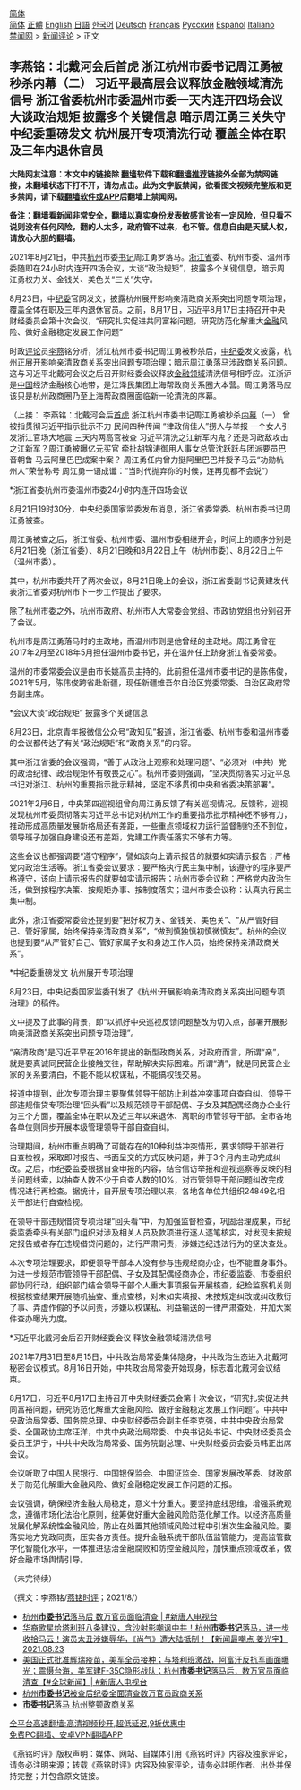  <!-- 面包屑导航 --> <div class="breadcrumb"><!-- GTranslate: https://gtranslate.io/ -->  <div class="switcher notranslate">  <div class="selected">  <a href="#" onclick="return false;"> 简体</a>  </div>  <div class="option">  <a href="https://www.bannedbook.org" onclick="doGTranslate('zh-CN|zh-CN');jQuery('div.switcher div.selected a').html(jQuery(this).html());return false;" title="简体中文" class="nturl selected"> 简体</a>  <a href="https://www.bannedbook.org/zh-tw/" onclick="doGTranslate('zh-CN|zh-TW');jQuery('div.switcher div.selected a').html(jQuery(this).html());return false;" title="繁體中文" class="nturl"> 正體</a>  <a href="https://www.bannedbook.org/en/" onclick="doGTranslate('zh-CN|en');jQuery('div.switcher div.selected a').html(jQuery(this).html());return false;" title="English" class="nturl"> English</a>  <a href="https://www.bannedbook.org/ja/" onclick="doGTranslate('zh-CN|ja');jQuery('div.switcher div.selected a').html(jQuery(this).html());return false;" title="日本語" class="nturl"> 日語</a>  <a href="https://www.bannedbook.org/ko/" onclick="doGTranslate('zh-CN|ko');jQuery('div.switcher div.selected a').html(jQuery(this).html());return false;" title="한국어" class="nturl"> 한국어</a>  <a href="https://www.bannedbook.org/de/" onclick="doGTranslate('zh-CN|de');jQuery('div.switcher div.selected a').html(jQuery(this).html());return false;" title="Deutsch" class="nturl"> Deutsch</a>  <a href="https://www.bannedbook.org/fr/" onclick="doGTranslate('zh-CN|fr');jQuery('div.switcher div.selected a').html(jQuery(this).html());return false;" title="Français" class="nturl"> Français</a>  <a href="https://www.bannedbook.org/ru/" onclick="doGTranslate('zh-CN|ru');jQuery('div.switcher div.selected a').html(jQuery(this).html());return false;" title="Русский" class="nturl"> Русский</a>  <a href="https://www.bannedbook.org/es/" onclick="doGTranslate('zh-CN|es');jQuery('div.switcher div.selected a').html(jQuery(this).html());return false;" title="Español" class="nturl"> Español</a>  <a href="https://www.bannedbook.org/it/" onclick="doGTranslate('zh-CN|it');jQuery('div.switcher div.selected a').html(jQuery(this).html());return false;" title="Italiano" class="nturl"> Italiano</a>  </div>  </div>      <div class='breadcrumb-sub'><!-- Breadcrumb NavXT 6.3.0 --> <a href="https://www.bannedbook.org/" class="home">禁闻网</a> &gt; <a href="https://www.bannedbook.org/bnews/comments/" class="category">新闻评论</a> &gt; 正文</div></div><h2>李燕铭：北戴河会后首虎 浙江杭州市委书记周江勇被秒杀内幕（二） 习近平最高层会议释放金融领域清洗信号 浙江省委杭州市委温州市委一天内连开四场会议 大谈政治规矩 披露多个关键信息 暗示周江勇三关失守 中纪委重磅发文 杭州展开专项清洗行动 覆盖全体在职及三年内退休官员</h2> <p class="notice"><b>大陆网友注意：本文中的链接除 <a href="https://github.com/bannedbook/fanqiang" >翻墙</a>软件下载和<a href="https://github.com/killgcd/justmysocks/blob/master/README.md">翻墙推荐</a>链接外全部为禁网链接，未翻墙状态下打不开，请勿点击。此为文字版禁闻，欲看图文视频完整版和更多禁闻，请下载<a href="https://github.com/bannedbook/fanqiang">翻墙软件或APP</a>后翻墙上禁闻网。</p><p>备注：翻墙看新闻非常安全，翻墙以真实身份发表敏感言论有一定风险，但只看不说则没有任何风险，翻的人太多，政府管不过来，也不管。信息自由是天赋人权，请放心大胆的翻墙。</b></p>  <div class="entry"> <p></p> <p>2021年8月21日&#65292;中共<a href="https://www.bannedbook.org/bnews/tag/%e6%9d%ad%e5%b7%9e/" class="st_tag internal_tag" rel="tag" title="标签 杭州 下的日志">杭州</a>市委<a href="https://www.bannedbook.org/bnews/tag/%e4%b9%a6%e8%ae%b0/" class="st_tag internal_tag" rel="tag" title="标签 书记 下的日志">书记</a>周江勇罗落马&#12290;<a href="https://www.bannedbook.org/bnews/tag/%E6%B5%99%E6%B1%9F%E7%9C%81/" class="st_tag internal_tag" rel="tag" title="标签 浙江省 下的日志">浙江省</a>委&#12289;杭州市委&#12289;温州市委随即在24小时内连开四场会议&#65292;大谈&#8220;政治规矩&#8221;&#65292;披露多个关键信息&#65292;暗示周江勇权力关&#12289;金钱关&#12289;美色关&#8220;三关&#8221;失守&#12290;</p> <p>   8月23日&#65292;中<a href="https://www.bannedbook.org/bnews/tag/%e7%ba%aa%e5%a7%94/" class="st_tag internal_tag" rel="tag" title="标签 纪委 下的日志">纪委</a>官网发文&#65292;披露杭州展开影响亲清政商关系突出问题专项治理&#65292;覆盖全体在职及三年内退休官员&#12290;之前&#65292;8月17日&#65292;习近平8月17日主持召开中央财经委员会第十次会议&#65292;&#8220;研究扎实促进共同富裕问题&#65292;研究防范化解重大<a href="https://www.bannedbook.org/bnews/tag/%E9%87%91%E8%9E%8D/" class="st_tag internal_tag" rel="tag" title="标签 金融 下的日志">金融</a>风险&#12289;做好金融稳定发展工作问题&#8221;</p> <p>时政<span class='wp_keywordlink_affiliate'><a href="https://www.bannedbook.org/bnews/comments/" title="新闻评论" target="_blank">评论</a></span>员<a href="https://www.bannedbook.org/bnews/tag/%e6%9d%8e%e7%87%95/" class="st_tag internal_tag" rel="tag" title="标签 李燕 下的日志">李燕</a>铭分析&#65292;浙江杭州市委书记周江勇被秒杀后&#65292;<a href="https://www.bannedbook.org/bnews/tag/%e4%b8%ad%e7%ba%aa%e5%a7%94/" class="st_tag internal_tag" rel="tag" title="标签 中纪委 下的日志">中纪委</a>发文披露&#65292;杭州正展开影响亲清政商关系突出问题专项治理&#65307;暗示周江勇落马涉政商关系问题&#12290;这与习近平北戴河会议之后召开财经委会议释放<a href="https://www.bannedbook.org/bnews/tag/%E9%87%91%E8%9E%8D%E9%A2%86%E5%9F%9F/" class="st_tag internal_tag" rel="tag" title="标签 金融领域 下的日志">金融领域</a>清洗信号相呼应&#12290;江浙沪是<span class='wp_keywordlink_affiliate'><a href="https://www.bannedbook.org/" title="中国" target="_blank">中国</a></span>经济金融核心地带&#65292;是江泽民集团上海帮政商关系圈大本营&#12290;周江勇落马应该只是杭州政商圈乃至上海帮政商圈面临新一轮清洗的序幕&#12290;</p> <p>&#65288;上接&#65306; 李燕铭&#65306;北戴河会后<a href="https://www.bannedbook.org/bnews/tag/%E9%A6%96%E8%99%8E/" class="st_tag internal_tag" rel="tag" title="标签 首虎 下的日志">首虎</a> 浙江杭州市委书记周江勇被秒杀<span class='wp_keywordlink_affiliate'><a href="https://www.bannedbook.org/bnews/ccpdope/" title="中共高层内幕" target="_blank">内幕</a></span>&#65288;一&#65289; 曾被指贯彻习近平指示批示不力 民间四种传闻 &#8220;律政俏佳人&#8221;捞人与举报 一个女人引发浙江官场大地震 三天内两高官被查 习近平清洗之江新军内鬼&#65311;还是习政敌攻击之江新军&#65311;周江勇被曝亿元买官 牵扯胡锦涛御用人事女总管沈跃跃与团派要员巴音朝鲁 马云阿里巴巴成案中案&#65311; 周江勇任内曾力挺阿里巴巴并授予马云&#8220;功勋杭州人&#8221;荣誉称号 周江勇一语成谶&#65306;&#8220;当时代抛弃你的时候&#65292;连再见都不会说&#8221;&#65289;</p> <p>   *浙江省委杭州市委温州市委24小时内连开四场会议</p> <p>8月21日19时30分&#65292;中央纪委国家监委发布消息&#65292;浙江省委常委&#12289;杭州市委书记周江勇被查&#12290;</p> <p>周江勇被查之后&#65292;浙江省委&#12289;杭州市委&#12289;温州市委相继开会&#65292;时间上的顺序分别是8月21日晚&#65288;浙江省委&#65289;&#12289;8月21日晚和8月22日上午&#65288;杭州市委&#65289;&#12289;8月22日上午&#65288;温州市委&#65289;&#12290;</p>  <p>其中&#65292;杭州市委共开了两次会议&#65292;8月21日晚上的会议&#65292;浙江省委副书记黄建发代表浙江省委对杭州市下一步工作提出了要求&#12290;</p> <p>除了杭州市委之外&#65292;杭州市政府&#12289;杭州市人大常委会党组&#12289;市政协党组也分别召开了会议&#12290;</p> <p>杭州市是周江勇落马时的主政地&#65292;而温州市则是他曾经的主政地&#12290;周江勇曾在2017年2月至2018年5月担任温州市委书记&#65292;并在温州任上跻身浙江省委常委&#12290;</p> <p>温州的市委常委会议是由市长姚高员主持的&#12290;此前担任温州市委书记的是陈伟俊&#65292;2021年5月&#65292;陈伟俊跨省赴新疆&#65292;现任新疆维吾尔自治区党委常委&#12289;自治区政府常务副主席&#12290; </p> <p>   *会议大谈&#8220;政治规矩&#8221; 披露多个关键信息</p> <p>8月23日&#65292;北京青年报微信公众号&#8220;政知见&#8221;报道&#65292;浙江省委&#12289;杭州市委和温州市委的会议都传达了有关&#8220;政治规矩&#8221;和&#8220;政商关系&#8221;的内容&#12290;</p> <p>其中浙江省委的会议强调&#65292;&#8220;善于从政治上观察和处理问题&#8221;&#12289;&#8220;必须对&#65288;中共&#65289;党的政治纪律&#12289;政治规矩怀有敬畏之心&#8221;&#12290;杭州市委则强调&#65292;&#8220;坚决贯彻落实习近平总书记对浙江&#12289;杭州的重要指示批示精神&#65292;坚定不移贯彻中央和省委决策部署&#8221;&#12290;</p> <p>2021年2月6日&#65292;中央第四巡视组曾向周江勇反馈了有关巡视情况&#12290;反馈称&#65292;巡视发现杭州市委贯彻落实习近平总书记对杭州工作的重要指示批示精神还不够有力&#65292;推动形成高质量发展新格局还有差距&#65292;一些重点领域权力运行监督制约还不到位&#65292;领导班子加强自身建设还有差距&#65292;党建工作责任落实不够有力等&#12290;</p>  <p>这些会议也都强调要&#8220;遵守程序&#8221;&#65292;譬如该向上请示报告的就要如实请示报告&#65307;严格党内政治生活等&#12290;浙江省委会议要求&#65306;要严格执行民主集中制&#65292;该遵守的程序要严格遵守&#65292;该向上请示报告的就要如实请示报告&#65307;杭州市委会议称&#65306;严格党内政治生活&#65292;做到按程序决策&#12289;按规矩办事&#12289;按制度落实&#65307;温州市委会议称&#65306;认真执行民主集中制&#12290;</p> <p>此外&#65292;浙江省委常委会还提到要&#8220;把好权力关&#12289;金钱关&#12289;美色关&#8221;&#12289;&#8220;从严管好自己&#12289;管好家属&#65292;始终保持亲清政商关系&#8221;&#65292;&#8220;做到慎独慎初慎微慎友&#8221;&#12290;杭州的会议也提到要&#8220;从严管好自己&#12289;管好家属子女和身边工作人员&#65292;始终保持亲清政商关系&#8221;&#12290;</p> <p>   *中纪委重磅发文 杭州展开专项治理</p> <p>8月23日&#65292;中央纪委国家监委刊发了&#12298;杭州:开展影响亲清政商关系突出问题专项治理&#12299;的稿件&#12290;</p> <p>文中提及了此事的背景&#65292;即&#8220;以抓好中央巡视反馈问题整改为切入点&#65292;部署开展影响亲清政商关系突出问题专项治理&#8221;&#12290;</p> <p>&#8220;亲清政商&#8221;是习近平早在2016年提出的新型政商关系&#65292;对政府而言&#65292;所谓&#8220;亲&#8221;&#65292;就是要真诚同民营企业接触交往&#65292;帮助解决实际困难&#12290;所谓&#8220;清&#8221;&#65292;就是同民营企业家的关系要清白&#65292;不能不能以权谋私&#65292;不能搞权钱交易&#12290;</p> <p>报道中提到&#65292;此次专项治理主要聚焦领导干部防止利益冲突事项自查自纠&#12289;领导干部违规借贷专项治理&#8220;回头看&#8221;以及规范领导干部配偶&#12289;子女及其配偶经商办企业行为三个方面&#65292;覆盖全体在职以及近三年以来退休&#12289;离职的市管领导干部&#12290;全市各地各单位则同步开展本级管理领导干部自查自纠&#12290;</p> <p>   治理期间&#65292;杭州市重点明确了可能存在的10种利益冲突情形&#65292;要求领导干部进行自查检视&#65292;采取即时报告&#12289;书面呈交的方式反映问题&#65292;并于3个月内主动完成纠改&#12290;之后&#65292;市纪委监委根据自查申报的内容&#65292;结合信访举报和巡视巡察等反映的相关问题线索&#65292;以抽查人数不少于自查人数的10%&#65292;对市管领导干部问题纠改完成情况进行再检查&#12290;据统计&#65292;自开展专项治理以来&#65292;各地各单位共组织24849名相关干部进行自查检视&#12290;</p>  <p>在领导干部违规借贷专项治理&#8220;回头看&#8221;中&#65292;为加强监督检查&#65292;巩固治理成果&#65292;市纪委监委牵头有关部门组织对涉及相关人员及款项进行逐人逐笔核实&#65292;对发现未按规定报告或者存在违规借贷问题的&#65292;进行严肃问责&#65292;涉嫌违纪违法行为的坚决查处&#12290;</p> <p>本次专项治理要求&#65292;即便领导干部本人没有参与违规经商办企&#65292;也不能置身事外&#12290;为进一步规范市管领导干部配偶&#12289;子女及其配偶经商办企&#65292;市纪委监委&#12289;市委组织部协同行动&#65292;组织部门结合领导干部个人重大事项报告开展核查&#65292;纪检监察机关则根据核查结果开展随机抽查&#12289;重点查核&#65292;对未如实填报&#12289;未按规定纠改或纠改敷衍了事&#12289;弄虚作假的予以问责&#65292;涉嫌以权谋私&#12289;利益输送的一律严肃查处&#65292;并加大案件查办曝光力度&#12290;</p> <p>   *习近平北戴河会后召开财经委会议 释放金融领域清洗信号</p> <p>2021年7月31日至8月15日&#65292;中共政治局常委集体隐身&#65292;中共政治生态进入北戴河秘密会议模式&#12290;8月16日开始&#65292;中共政治局常委开始现身&#65292;标志着北戴河会议结束&#12290;</p> <p>8月17日&#65292;习近平8月17日主持召开中央财经委员会第十次会议&#65292;&#8220;研究扎实促进共同富裕问题&#65292;研究防范化解重大金融风险&#12289;做好金融稳定发展工作问题&#8221;&#12290;中共中央政治局常委&#12289;国务院总理&#12289;中央财经委员会副主任李克强&#65292;中共中央政治局常委&#12289;全国政协主席汪洋&#65292;中共中央政治局常委&#12289;中央书记处书记&#12289;中央财经委员会委员王沪宁&#65292;中共中央政治局常委&#12289;国务院副总理&#12289;中央财经委员会委员韩正出席会议&#12290;</p> <p>会议听取了中国人民银行&#12289;中国银保监会&#12289;中国证监会&#12289;国家发展改革委&#12289;财政部关于防范化解重大金融风险&#12289;做好金融稳定发展工作问题的汇报&#12290;</p> <p>   会议强调&#65292;确保经济金融大局稳定&#65292;意义十分重大&#12290;要坚持底线思维&#65292;增强系统观念&#65292;遵循市场化法治化原则&#65292;统筹做好重大金融风险防范化解工作&#12290;以经济高质量发展化解系统性金融风险&#65292;防止在处置其他领域风险过程中引发次生金融风险&#12290;要落实地方党政同责&#65292;压实各方责任&#12290;提升金融系统干部队伍监管能力&#65292;提高监管数字化智能化水平&#65292;一体推进惩治金融腐败和防控金融风险&#65292;加快重点领域改革&#65292;做好金融市场舆情引导&#12290; </p> <p>&#65288;未完待续&#65289;</p>  <p>&#65288;撰文&#65306;李燕铭/<a href="https://www.bannedbook.org/bnews/tag/%e7%87%95%e9%93%ad%e6%97%b6%e8%af%84/" class="st_tag internal_tag" rel="tag" title="标签 燕铭时评 下的日志">燕铭时评</a>&#65307;2021/8/&#65289;</p> <ul class='op-related-articles' title='相关阅读'> <li><a href='https://www.bannedbook.org/bnews/bannedvideo/20210824/1611980.html' target='_blank'>杭州<b>市委书记</b>落马后 数万官员面临清查 | #新唐人电视台</a></li> <li><a href='https://www.bannedbook.org/bnews/comments/20210824/1611957.html' target='_blank'>华裔歌星给塔利班八条建议，含沙射影嘲讽中共！杭州<b>市委书记</b>落马，进一步收拾马云！演员太丑涉嫌辱华，《尚气》遭大陆抵制！【新闻最嘲点 姜光宇】2021.08.23</a></li> <li><a href='https://www.bannedbook.org/bnews/bannedvideo/20210824/1611944.html' target='_blank'>美国正式批准辉瑞疫苗，美军全员接种；与塔利班激战，阿富汗反抗军画面曝光；震慑台海，美军建F-35C隐形战队；杭州<b>市委书记</b>落马后，数万官员面临清查【#全球新闻】| #新唐人电视台</a></li> <li><a href='https://www.bannedbook.org/bnews/headline/20210823/1611807.html' target='_blank'>杭州<b>市委书记</b>被查后纪委全面清查数万官员政商关系</a></li> <li><a href='https://www.bannedbook.org/bnews/baitai/20210823/1611715.html' target='_blank'><b>市委书记</b>落马 杭州整顿政商关系</a></li> </ul> <p class="texttj"> <a href="https://github.com/bannedbook/fanqiang/wiki/V2ray%E6%9C%BA%E5%9C%BA" target="_blank">全平台高速翻墙:高清视频秒开,超低延迟,9折优惠中</a><br/> <a href="https://github.com/bannedbook/fanqiang/wiki/%E7%A6%81%E9%97%BB%E7%BD%91%E5%AE%89%E5%8D%93%E7%BF%BB%E5%A2%99%E6%96%B0%E9%97%BBAPP" target="_blank">免费PC翻墙、安卓VPN翻墙APP</a></p><p>&#12298;燕铭时评&#12299;版权声明&#65306;媒体&#12289;网站&#12289;自媒体引用&#12298;燕铭时评&#12299;内容及独家评论&#65292;请务必注明来源&#65307;转载&#12298;燕铭时评&#12299;内容及独家评论&#65292;请务必註明作者&#12289;出处并保持完整&#65307;并包含原文链接&#12290;  </p><a name='sharetosocial'></a>  <div style="margin-bottom:5px;padding-bottom:5px;clear:both"> <div id="archive-pix-1" class="banner-ads"> <!-- AuctionX Display platform tag START --> <div id="26318x728x90x621x_ADSLOT2" clicktrack="%%CLICK_URL_ESC%%"></div> <!-- AuctionX Display platform tag END --> </div> <div id="archive-pix-2" class="banner-ads"> <!-- AuctionX Display platform tag START --> <div id="26315x300x250x621x_ADSLOT2" clicktrack="%%CLICK_URL_ESC%%"></div> <!-- AuctionX Display platform tag END --> </div> </div>  <div id="archive-pix-1" class="banner-ads"> <!-- AuctionX Display platform tag START --> <div id="26318x728x90x621x_ADSLOT3" clicktrack="%%CLICK_URL_ESC%%"></div> <!-- AuctionX Display platform tag END --> </div> </div><!--END ENTRY--> 